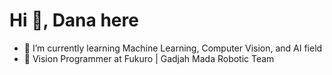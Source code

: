 # Hi 👋, Dana here
- 🌱 I’m currently learning Machine Learning, Computer Vision, and AI field
- 🤖 Vision Programmer at Fukuro | Gadjah Mada Robotic Team
